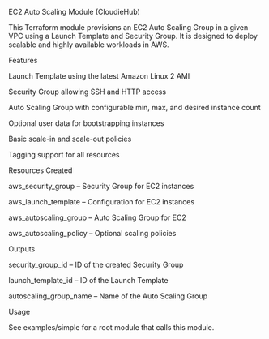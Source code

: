 EC2 Auto Scaling Module (CloudieHub)

This Terraform module provisions an EC2 Auto Scaling Group in a given VPC using a Launch Template and Security Group. It is designed to deploy scalable and highly available workloads in AWS.

Features

Launch Template using the latest Amazon Linux 2 AMI

Security Group allowing SSH and HTTP access

Auto Scaling Group with configurable min, max, and desired instance count

Optional user data for bootstrapping instances

Basic scale-in and scale-out policies

Tagging support for all resources

Resources Created

aws_security_group – Security Group for EC2 instances

aws_launch_template – Configuration for EC2 instances

aws_autoscaling_group – Auto Scaling Group for EC2

aws_autoscaling_policy – Optional scaling policies

Outputs

security_group_id – ID of the created Security Group

launch_template_id – ID of the Launch Template

autoscaling_group_name – Name of the Auto Scaling Group

Usage

See examples/simple
 for a root module that calls this module.
